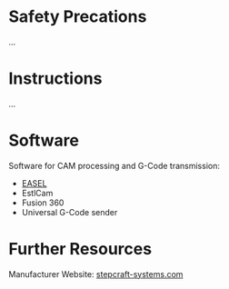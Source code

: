 <!-- TITLE: Stepcraft -->
<!-- SUBTITLE: Machine page for Stepcraft -->

# Safety Precations
…

# Instructions
…

# Software

Software for CAM processing and G-Code transmission:

*   [EASEL](http://easel.inventables.com/)
*   EstlCam
*   Fusion 360
*   Universal G-Code sender

# Further Resources

Manufacturer Website: [stepcraft-systems.com](https://www.stepcraft-systems.com/)
